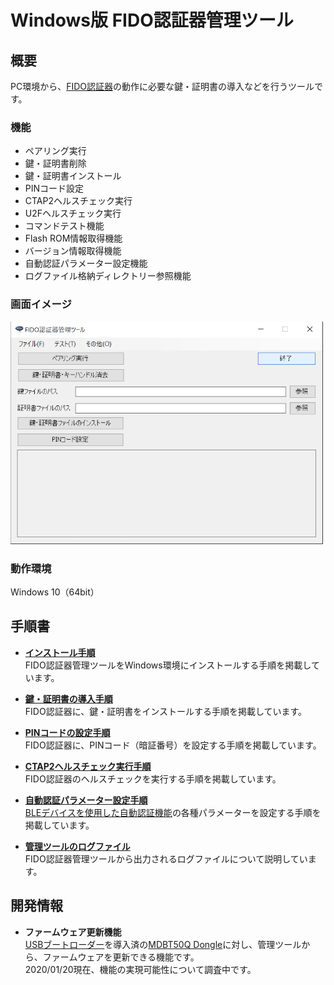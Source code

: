 # Windows版 FIDO認証器管理ツール

## 概要
PC環境から、[FIDO認証器](../../nRF5_SDK_v15.3.0)の動作に必要な鍵・証明書の導入などを行うツールです。

### 機能
* ペアリング実行
* 鍵・証明書削除
* 鍵・証明書インストール
* PINコード設定
* CTAP2ヘルスチェック実行
* U2Fヘルスチェック実行
* コマンドテスト機能
* Flash ROM情報取得機能
* バージョン情報取得機能
* 自動認証パラメーター設定機能
* ログファイル格納ディレクトリー参照機能

### 画面イメージ
<img src="../assets/0002.png" width="500">

### 動作環境
Windows 10（64bit）

## 手順書

- <b>[インストール手順](INSTALLPRG.md)</b><br>
FIDO認証器管理ツールをWindows環境にインストールする手順を掲載しています。

- <b>[鍵・証明書の導入手順](INSTALLKEYCRT.md)</b><br>
FIDO認証器に、鍵・証明書をインストールする手順を掲載しています。

- <b>[PINコードの設定手順](SETPIN.md)</b><br>
FIDO認証器に、PINコード（暗証番号）を設定する手順を掲載しています。

- <b>[CTAP2ヘルスチェック実行手順](CTAP2HCHECK.md)</b><br>
FIDO認証器のヘルスチェックを実行する手順を掲載しています。

- <b>[自動認証パラメーター設定手順](BLEAUTHPARAM.md)</b><br>
[BLEデバイスを使用した自動認証機能](../../FIDO2Device/MDBT50Q_Dongle/DEMOFUNC_2.md)の各種パラメーターを設定する手順を掲載しています。

- <b>[管理ツールのログファイル](VIEWLOG.md)</b><br>
FIDO認証器管理ツールから出力されるログファイルについて説明しています。

## 開発情報
* <b>ファームウェア更新機能</b><br>
[USBブートローダー](../../nRF5_SDK_v15.3.0/firmwares/secure_bootloader)を導入済の[MDBT50Q Dongle](../../FIDO2Device/MDBT50Q_Dongle/README.md)に対し、管理ツールから、ファームウェアを更新できる機能です。<br>
2020/01/20現在、機能の実現可能性について調査中です。<br>
